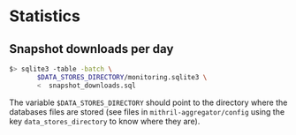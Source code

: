 # Statistics

## Snapshot downloads per day

```sh
$> sqlite3 -table -batch \
       $DATA_STORES_DIRECTORY/monitoring.sqlite3 \
       <  snapshot_downloads.sql
```

The variable `$DATA_STORES_DIRECTORY` should point to the directory where the
databases files are stored (see files in `mithril-aggregator/config` using the
key `data_stores_directory` to know where they are).

